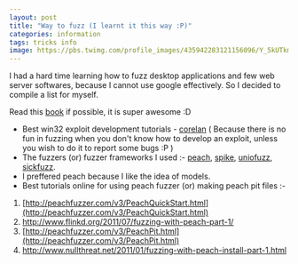 ```yaml
---
layout: post
title: "Way to fuzz (I learnt it this way :P)"
categories: information
tags: tricks info
image: https://pbs.twimg.com/profile_images/435942283121156096/Y_5kUTkm.png
---
```


I had a hard time learning how to fuzz desktop applications and few web
server softwares, because I cannot use google effectively. So I decided
to compile a list for myself.


Read this [book](http://www.amazon.com/gp/product/0321446119) if possible, it is super awesome :D

- Best win32 exploit development tutorials - [corelan](https://www.corelan.be/index.php/2009/07/19/exploit-writing-tutorial-part-1-stack-based-overflows/)
 ( Because there is no fun in fuzzing when you don't know how to develop
 an exploit, unless you wish to do it to report some bugs :P )
- The fuzzers (or) fuzzer frameworks I used :- [peach](http://peachfuzzer.com/), [spike](http://www.immunitysec.com/resources-freesoftware.shtml), [uniofuzz](http://nullsecurity.net/tools/fuzzer/uniofuzz.py), [sickfuzz](https://code.google.com/p/sickfuzz/).
- I preffered peach because I like the idea of models.
- Best tutorials online for using peach fuzzer (or) making peach pit files :-&nbsp;

1. [http://peachfuzzer.com/v3/PeachQuickStart.html](http://peachfuzzer.com/v3/PeachQuickStart.html)
2. [http://www.flinkd.org/2011/07/fuzzing-with-peach-part-1/ ](http://www.flinkd.org/2011/07/fuzzing-with-peach-part-1/)
3. [http://peachfuzzer.com/v3/PeachPit.html](http://peachfuzzer.com/v3/PeachPit.html)
4. [http://www.nullthreat.net/2011/01/fuzzing-with-peach-install-part-1.html ](http://www.nullthreat.net/2011/01/fuzzing-with-peach-install-part-1.html)
